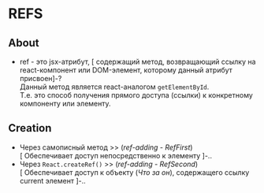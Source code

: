 # REFS

## About
- ref - это jsx-атрибут, [ содержащий метод, возвращающий ссылку на react-компонент или DOM-элемент, которому данный атрибут присвоен]-?  
Данный метод является react-аналогом `getElementById`.  
Т.е. это способ получения прямого доступа (ссылки) к конкретному компоненту или элементу.

## Creation
- Через самописный метод >> (_ref-adding - RefFirst_)  
[ Обеспечивает доступ непосредственно к элементу ]-..
- Через `React.createRef()` >> (_ref-adding - RefSecond_)  
[ Обеспечивает доступ к объекту (_Что за он_), содержащего ссылку current элемент ]-..